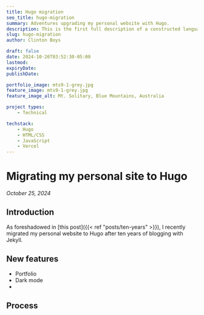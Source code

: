 ```yaml
---
title: Hugo migration
seo_title: hugo-migration
summary: Adventures upgrading my personal website with Hugo. 
description: This is the first full description of a constructed language I have created. It's a hobby I have dabbled in for over twenty years. 
slug: hugo-migration
author: Clinton Boys

draft: false
date: 2024-10-26T03:52:30-05:00
lastmod: 
expiryDate: 
publishDate: 

portfolio_image: mts9-1-grey.jpg
feature_image: mts9-1-grey.jpg
feature_image_alt: Mt. Solitary, Blue Mountains, Australia

project types: 
    - Technical

techstack:
    - Hugo
    - HTML/CSS
    - JavaScript
    - Vercel
---
```


# Migrating my personal site to Hugo

*October 25, 2024*

## Introduction

As foreshadowed in [this post]({{< ref "posts/ten-years" >}}), I recently migrated my personal website to Hugo after ten years of blogging with Jekyll. 

## New features

- Portfolio
- Dark mode
- 

## Process


